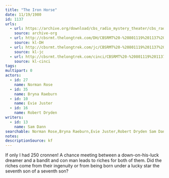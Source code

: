 ```yaml
---
title: "The Iron Horse"
date: 11/19/1980
id: 1137
urls: 
  - url: https://archive.org/download/cbs_radio_mystery_theater/cbs_radio_mystery_theater-1101-1150.zip/cbs_radio_mystery_theater-1101-1150%2Fcbsrmt_1137_the_iron_horse.mp3
    source: archive-org
  - url: http://cbsrmt.thelongtrek.com/DH/CBSRMT%20-%20801119%201137%20The%20Iron%20Horse_dh.mp3
    source: kl-DH
  - url: http://cbsrmt.thelongtrek.com/jc/CBSRMT%20-%20801119%201137%20Iron%20Horse%20vbr%20jt_jc.mp3
    source: kl-jc
  - url: http://cbsrmt.thelongtrek.com/cinci/CBSRMT%20-%20801119%201137%20The%20Iron%20Horse%20(rr%20800804)_cinci.mp3
    source: kl-cinci
tags: 
multipart: 0
actors:  
  - id: 27
    name: Norman Rose  
  - id: 35
    name: Bryna Raeburn  
  - id: 10
    name: Evie Juster  
  - id: 16
    name: Robert Dryden
writers:  
  - id: 13
    name: Sam Dann
searchable: Norman Rose,Bryna Raeburn,Evie Juster,Robert Dryden Sam Dann
notes: 
descriptionSource: kf
---
```

If only I had 250 cronnen! A chance meeting between a down-on-his-luck dreamer and a bandit and con man leads to riches for both of them. Did the riches come from their ingenuity or from being born under a lucky star the seventh son of a seventh son?